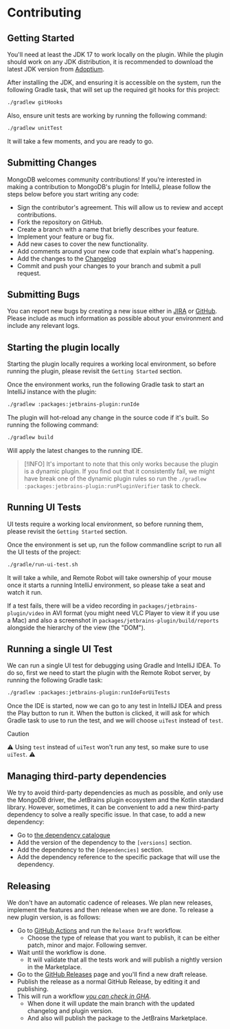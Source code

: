 # Contributing

## Getting Started

You'll need at least the JDK 17 to work locally on the plugin. While the plugin should
work on any JDK distribution, it is recommended to download the latest JDK version from
[Adoptium](https://adoptium.net/).

After installing the JDK, and ensuring it is accessible on the system, run the following
Gradle task, that will set up the required git hooks for this project:

```sh
./gradlew gitHooks
```

Also, ensure unit tests are working by running the following command:

```sh
./gradlew unitTest
```

It will take a few moments, and you are ready to go.

## Submitting Changes

MongoDB welcomes community contributions! If you’re interested in making a contribution to MongoDB's plugin for
IntelliJ,
please follow the steps below before you start writing any code:

- Sign the contributor's agreement. This will allow us to review and accept contributions.
- Fork the repository on GitHub.
- Create a branch with a name that briefly describes your feature.
- Implement your feature or bug fix.
- Add new cases to cover the new functionality.
- Add comments around your new code that explain what's happening.
- Add the changes to the [Changelog](CHANGELOG.md)
- Commit and push your changes to your branch and submit a pull request.

## Submitting Bugs

You can report new bugs by creating a new issue either in [JIRA](https://jira.mongodb.org/projects/INTELLIJ/issues/) or
[GitHub](https://github.com/mongodb-js/intellij/issues). Please include as much information as possible about your
environment
and include any relevant logs.

## Starting the plugin locally

Starting the plugin locally requires a working local environment, so before running the
plugin, please revisit the `Getting Started` section.

Once the environment works, run the following Gradle task to start an IntelliJ instance
with the plugin:

```sh
./gradlew :packages:jetbrains-plugin:runIde
```

The plugin will hot-reload any change in the source code if it's built. So running the
following command:

```sh
./gradlew build
```

Will apply the latest changes to the running IDE.

> [!INFO]
> It's important to note that this only works because the plugin is a dynamic plugin.
> If you find out that it consistently fail, we might have break one of the dynamic plugin
> rules so run the `./gradlew :packages:jetbrains-plugin:runPluginVerifier` task to check.

## Running UI Tests

UI tests require a working local environment, so before running them, please revisit the
`Getting Started` section.

Once the environment is set up, run the follow commandline script to run all the UI tests of
the project:

```sh
./gradle/run-ui-test.sh
```

It will take a while, and Remote Robot will take ownership of your mouse once it starts
a running IntelliJ environment, so please take a seat and watch it run.

If a test fails, there will be a video recording in `packages/jetbrains-plugin/video` in AVI format
(you might need VLC Player to view it if you use a Mac) and also a screenshot
in `packages/jetbrains-plugin/build/reports`
alongside the hierarchy of the view (the "DOM").

## Running a single UI Test

We can run a single UI test for debugging using Gradle and IntelliJ IDEA. To do so, first we need
to start the plugin with the Remote Robot server, by running the following Gradle task:

```sh
./gradlew :packages:jetbrains-plugin:runIdeForUiTests
```

Once the IDE is started, now we can go to any test in IntelliJ IDEA and press the Play button
to run it. When the button is clicked, it will ask for which Gradle task to use to run the test,
and we will choose `uiTest` instead of `test`.

> [!CAUTION]
> :warning: Using `test` instead of `uiTest` won't run any test, so make sure to use `uiTest`. :warning:

## Managing third-party dependencies

We try to avoid third-party dependencies as much as possible, and only use the MongoDB driver,
the JetBrains plugin ecosystem and the Kotlin standard library. However, sometimes, it can be
convenient to add a new third-party dependency to solve a really specific issue. In that case, to
add a new dependency:

* Go to [the dependency catalogue](https://github.com/mongodb-js/intellij/blob/main/gradle/libs.versions.toml)
* Add the version of the dependency to the `[versions]` section.
* Add the dependency to the `[dependencies]` section.
* Add the dependency reference to the specific package that will use the dependency.

## Releasing

We don't have an automatic cadence of releases. We plan new releases, implement the
features and then release when we are done. To release a new plugin version, is as follows:

* Go to [GitHub Actions](https://github.com/mongodb-js/intellij/actions) and run the `Release Draft` workflow.
    * Choose the type of release that you want to publish, it can be either patch, minor and major. Following semver.
* Wait until the workflow is done.
    * It will validate that all the tests work and will publish a nightly version in the Marketplace.
* Go to the [GitHub Releases](https://github.com/mongodb-js/intellij/releases) page and you'll find a new draft release.
* Publish the release as a normal GitHub Release, by editing it and publishing.
* This will run a workflow _[you can check in GHA](https://github.com/mongodb-js/intellij/actions)_.
    * When done it will update the main branch with the updated changelog and plugin version.
    * And also will publish the package to the JetBrains Marketplace.
